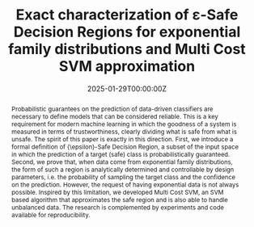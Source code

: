 ---
title: 'Exact characterization of ε-Safe Decision Regions for exponential family distributions and Multi Cost SVM approximation'

# Authors
# If you created a profile for a user (e.g. the default `admin` user), write the username (folder name) here
# and it will be replaced with their full name and linked to their profile.
authors:
  - admin
  - Teodoro Alamo
  - Fabrizio Dabbene
  - Maurizio Mongelli

# Author notes (optional)
#author_notes:
#  - 'Equal contribution'
#  - 'Equal contribution'

date: '2025-01-29T00:00:00Z'
doi: 'https://doi.org/10.48550/arXiv.2501.17731'

# Schedule page publish date (NOT publication's date).
publishDate: '2025-01-29T00:00:00Z'

# Publication type.
# Accepts a single type but formatted as a YAML list (for Hugo requirements).
# Enter a publication type from the CSL standard.
publication_types: ['journal']

# Publication name and optional abbreviated publication name.
publication: In *arXiv*
publication_short: In *arXiv*

abstract: Probabilistic guarantees on the prediction of data-driven classifiers are necessary to define models that can be considered reliable. This is a key requirement for modern machine learning in which the goodness of a system is measured in terms of trustworthiness, clearly dividing what is safe from what is unsafe. The spirit of this paper is exactly in this direction. First, we introduce a formal definition of {\epsilon}-Safe Decision Region, a subset of the input space in which the prediction of a target (safe) class is probabilistically guaranteed. Second, we prove that, when data come from exponential family distributions, the form of such a region is analytically determined and controllable by design parameters, i.e. the probability of sampling the target class and the confidence on the prediction. However, the request of having exponential data is not always possible. Inspired by this limitation, we developed Multi Cost SVM, an SVM based algorithm that approximates the safe region and is also able to handle unbalanced data. The research is complemented by experiments and code available for reproducibility.

# Summary. An optional shortened abstract.
summary: Exact characterization of epsilon-safe safety regions for exponential families distributions.

#tags:
  #- Misclassification error control

# Display this page in the Featured widget?
featured: true

# Custom links (uncomment lines below)
# links:
# - name: Custom Link
#   url: http://example.org

url_pdf: 'uploads/arXiv_exponential.pdf'
url_code: ''
url_dataset: ''
url_poster: ''
url_project: ''
url_slides: ''
url_source: 'https://arxiv.org/abs/2501.17731'
url_video: ''

# Featured image
# To use, add an image named `featured.jpg/png` to your page's folder.
image:
  caption: ''
  focal_point: ''
  preview_only: false

# Associated Projects (optional).
#   Associate this publication with one or more of your projects.
#   Simply enter your project's folder or file name without extension.
#   E.g. `internal-project` references `content/project/internal-project/index.md`.
#   Otherwise, set `projects: []`.
projects:
  - Safe ML

# Slides (optional).
#   Associate this publication with Markdown slides.
#   Simply enter your slide deck's filename without extension.
#   E.g. `slides: "example"` references `content/slides/example/index.md`.
#   Otherwise, set `slides: ""`.
slides: ""
---
